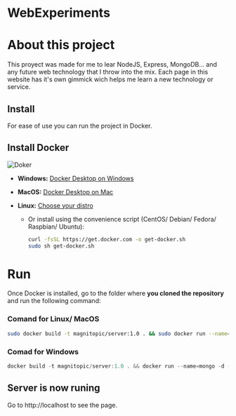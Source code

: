 # WebExperiments
# About this project
This proyect was made for me to lear NodeJS, Express, MongoDB... and any future web technology that I throw into the mix. Each page in this website has it's own gimmick wich helps me learn a new technology or service.

## Install
For ease of use you can run the project in Docker.
## Install Docker

![Doker](https://1.bp.blogspot.com/-68aYf9ZNiZk/X33sbaV4AwI/AAAAAAAAFZo/Hf1BCsZT7KAIwbhmPx1yBitJ2LCpXQT-QCLcBGAsYHQ/s0/logo_docker.png)

- **Windows:** [Docker Desktop on Windows](https://docs.docker.com/docker-for-windows/install/)

- **MacOS:** [Docker Desktop on Mac](https://docs.docker.com/docker-for-mac/install/)

- **Linux:** [Choose your distro](https://docs.docker.com/engine/install/#server)
    
    - Or install using the convenience script (CentOS/ Debian/ Fedora/ Raspbian/ Ubuntu):

        ```bash
        curl -fsSL https://get.docker.com -o get-docker.sh
        sudo sh get-docker.sh
        ```
# Run
Once Docker is installed, go to the folder where **you cloned the repository** and run the following command:
### Comand for Linux/ MacOS
```bash
sudo docker build -t magnitopic/server:1.0 . && sudo docker run --name=mongo -d -v /home/mag:/mongodb_data_volume -p 80:5000 mongo && sudo docker run --name node -e DB_URL=mongodb://localhost:27017/NodeServerDB -d --net container:mongo magnitopic/server:1.0
```
### Comad for Windows
```powershell
docker build -t magnitopic/server:1.0 . && docker run --name=mongo -d -v /home/mag:/mongodb_data_volume -p 80:5000 mongo && docker run --name node -e DB_URL=mongodb://localhost:27017/NodeServerDB -d --net container:mongo magnitopic/server:1.0
```
## Server is now runing
Go to http://localhost to see the page.

[comment]: <> (sudo docker stop node && sudo docker rm node && sudo docker build -t magnitopic/server:1.0 . && sudo docker run --name node -e DB_URL=mongodb://localhost:27017/NodeServerDB -d --net container:mongo magnitopic/server:1.0)

[comment]: <> (docker stop node && docker rm node && docker build -t magnitopic/server:1.0 . && docker run --name node -e DB_URL=mongodb://localhost:27017/NodeServerDB -d --net container:mongo magnitopic/server:1.0)